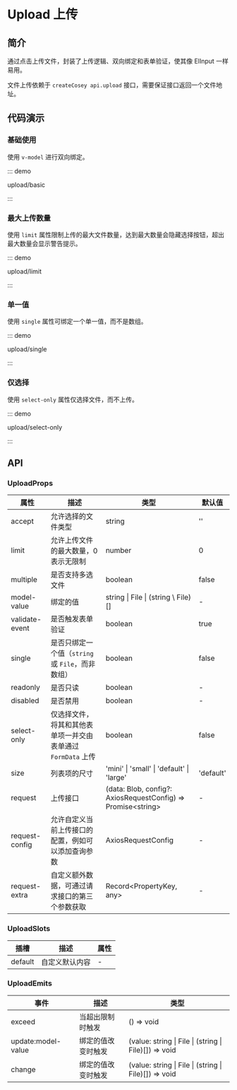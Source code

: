 # Upload 上传

## 简介

通过点击上传文件，封装了上传逻辑、双向绑定和表单验证，使其像 ElInput 一样易用。

文件上传依赖于 `createCosey api.upload` 接口，需要保证接口返回一个文件地址。

## 代码演示

### 基础使用

使用 `v-model` 进行双向绑定。

::: demo

upload/basic

:::

### 最大上传数量

使用 `limit` 属性限制上传的最大文件数量，达到最大数量会隐藏选择按钮，超出最大数量会显示警告提示。

::: demo

upload/limit

:::

### 单一值

使用 `single` 属性可绑定一个单一值，而不是数组。

::: demo

upload/single

:::

### 仅选择

使用 `select-only` 属性仅选择文件，而不上传。

::: demo

upload/select-only

:::

## API

### UploadProps

| 属性           | 描述                                                         | 类型                                                          | 默认值    |
| -------------- | ------------------------------------------------------------ | ------------------------------------------------------------- | --------- |
| accept         | 允许选择的文件类型                                           | string                                                        | ''        |
| limit          | 允许上传文件的最大数量，0表示无限制                          | number                                                        | 0         |
| multiple       | 是否支持多选文件                                             | boolean                                                       | false     |
| model-value    | 绑定的值                                                     | string \| File \| (string \ File)[]                           | -         |
| validate-event | 是否触发表单验证                                             | boolean                                                       | true      |
| single         | 是否只绑定一个值（`string` 或 `File`，而非数组）             | boolean                                                       | false     |
| readonly       | 是否只读                                                     | boolean                                                       | -         |
| disabled       | 是否禁用                                                     | boolean                                                       | -         |
| select-only    | 仅选择文件，将其和其他表单项一并交由表单通过 `FormData` 上传 | boolean                                                       | false     |
| size           | 列表项的尺寸                                                 | 'mini' \| 'small' \| 'default' \| 'large'                     | 'default' |
| request        | 上传接口                                                     | (data: Blob, config?: AxiosRequestConfig) => Promise\<string> | -         |
| request-config | 允许自定义当前上传接口的配置，例如可以添加查询参数           | AxiosRequestConfig                                            | -         |
| request-extra  | 自定义额外数据，可通过请求接口的第三个参数获取               | Record<PropertyKey, any>                                      | -         |

### UploadSlots

| 插槽    | 描述           | 属性 |
| ------- | -------------- | ---- |
| default | 自定义默认内容 | -    |

### UploadEmits

| 事件               | 描述               | 类型                                                  |
| ------------------ | ------------------ | ----------------------------------------------------- |
| exceed             | 当超出限制时触发   | () => void                                            |
| update:model-value | 绑定的值改变时触发 | (value: string \| File \| (string \| File)[]) => void |
| change             | 绑定的值改变时触发 | (value: string \| File \| (string \| File)[]) => void |
